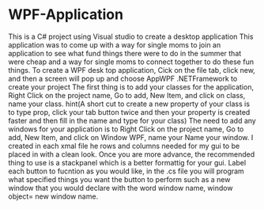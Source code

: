 # WPF-Application
This is a C# project using Visual studio to create a desktop application
This application was to come up with a way for single moms to join an application to see what fund things there were to do in the summer that were cheap and a way for single moms to connect together to do these fun things.
To create a WPF desk top application, Cick on the file tab, click new, and then a screen will pop up and choose AppWPF .NETFramework to create your project
The first thing is to add your classes for the application, Right Click on the project name, Go to add, New Item, and click on class, name your class. 
hint(A short cut to create a new property of your class is to type prop, click your tab button twice and then your property is created faster and then fill in the name and type for your class)
The need to add any windows for  your application is to Right Click on the project name, Go to add, New Item, and click on Window WPF, name your Name your window.
I created in each xmal file he rows and columns needed for my gui to be placed in with a clean look. Once you are more advance, the recommended thing to use is a stackpanel which is a better formattig for your gui. Label each button to fucntion as you would like, in the .cs file you will program what specified things you want the button to perform such as a new window that you would declare with the word window name, window object= new window name.
